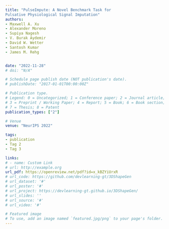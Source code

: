 ```yaml
---
title: "PulseImpute: A Novel Benchmark Task for
Pulsative Physiological Signal Imputation"
authors:
- Maxwell A. Xu
- Alexander Moreno
- Supiya Nagesh
- V. Burak Aydemir
- David W. Wetter
- Santosh Kumar
- James M. Rehg


date: "2022-11-28"
# doi: "N/A"

# Schedule page publish date (NOT publication's date).
# publishDate: "2017-01-01T00:00:00Z"

# Publication type.
# Legend: 0 = Uncategorized; 1 = Conference paper; 2 = Journal article;
# 3 = Preprint / Working Paper; 4 = Report; 5 = Book; 6 = Book section;
# 7 = Thesis; 8 = Patent
publication_types: ["2"]

# Venue
venue: "NeurIPS 2022"

tags:
- publication
- Tag 2
- Tag 3

links:
# - name: Custom Link
# url: http://example.org
url_pdf: https://openreview.net/pdf?id=x_kBZYiUrxR
# url_code: https://github.com/devlearning-gt/3DShapeGen
# url_dataset: '#'
# url_poster: '#'
# url_project: https://devlearning-gt.github.io/3DShapeGen/
# url_slides: ''
# url_source: '#'
# url_video: '#'

# Featured image
# To use, add an image named `featured.jpg/png` to your page's folder. 
---
```

